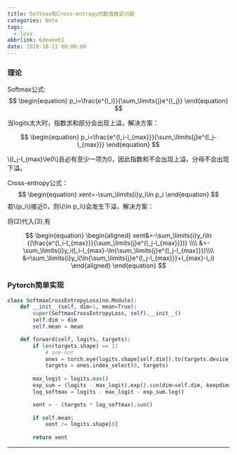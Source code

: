 ```yaml
---
title: Softmax和Cross-entropy的数值稳定问题
categories: Note
tags:
  - loss
abbrlink: 6deaeeb1
date: 2020-10-21 00:00:00
---
```

<script type="text/javascript" src="https://cdn.jsdelivr.net/npm/mathjax@3/es5/tex-svg.js?config=default"></script>
<script type="text/x-mathjax-config">
MathJax.Hub.Config({
  TeX: { equationNumbers: { autoNumber: "AMS" } },
  "HTML-CSS": { linebreaks: { automatic: true } },
         SVG: { linebreaks: { automatic: true } }
});
</script>
<!-- more -->

### 理论

Softmax公式:
$$
\begin{equation}
p_i=\frac{e^{l_i}}{\sum_\limits{j}e^{l_j}}
\end{equation}
$$

当logits太大时，指数求和部分会出现上溢，解决方案：

$$
\begin{equation}
p_i=\frac{e^{l_i-l_{max}}}{\sum_\limits{j}e^{l_j-l_{max}}}
\end{equation}
$$

\\(l_j-l_{max}\le0\\)且必有至少一项为0，因此指数和不会出现上溢，分母不会出现下溢。

Cross-entropy公式：
$$
\begin{equation}
xent=-\sum_\limits{i}y_i\ln p_i
\end{equation}
$$
若\\(p_i\\)接近0，则\\(\ln p_i\\)会发生下溢，解决方案：

将(2)代入(3),有

$$
\begin{equation}
\begin{aligned}
xent&=-\sum_\limits{i}y_i\ln {(\frac{e^{l_i-l_{max}}}{\sum_\limits{j}e^{l_j-l_{max}}})} \\\\
&=-\sum_\limits{i}y_i(l_i-l_{max}-\ln{\sum_\limits{j}e^{l_j-l_{max}}})\\\\
&=\sum_\limits{i}y_i(\ln{\sum_\limits{j}e^{l_j-l_{max}}}+l_{max}-l_i)
\end{aligned}
\end{equation}
$$

### Pytorch简单实现

```Python
class SoftmaxCrossEntropyLoss(nn.Module):
    def __init__(self, dim=1, mean=True):
        super(SoftmaxCrossEntropyLoss, self).__init__()
        self.dim = dim
        self.mean = mean

    def forward(self, logits, targets):
        if len(targets.shape) == 1:
            # one-hot
            ones = torch.eye(logits.shape[self.dim]).to(targets.device)
            targets = ones.index_select(0, targets)
        
        max_logit = logits.max()
        exp_sum = (logits - max_logit).exp().sum(dim=self.dim, keepdim=True)
        log_softmax = logits - max_logit - exp_sum.log()

        xent = - (targets * log_softmax).sum()
        
        if self.mean:
            xent /= logits.shape[0]
        
        return xent
```
---
